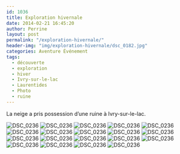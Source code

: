 ```yaml
---
id: 1036
title: Exploration hivernale
date: 2014-02-21 16:45:20
author: Perrine
layout: post
permalink: "/exploration-hivernale/"
header-img: "img/exploration-hivernale/dsc_0182.jpg"
categories: Aventure Événement
tags:
  - découverte
  - exploration
  - hiver
  - Ivry-sur-le-lac
  - Laurentides
  - Photo
  - ruine
---
```

La neige a pris possession d&rsquo;une ruine à Ivry-sur-le-lac.

<img src="/img/exploration-hivernale/dsc_0236.jpg" alt="DSC_0236" />
<img src="/img/exploration-hivernale/dsc_0261.jpg" alt="DSC_0236" />
<img src="/img/exploration-hivernale/dsc_0150.jpg" alt="DSC_0236" />
<img src="/img/exploration-hivernale/dsc_0153.jpg" alt="DSC_0236" />
<img src="/img/exploration-hivernale/dsc_0182.jpg" alt="DSC_0236" />
<img src="/img/exploration-hivernale/dsc_0171.jpg" alt="DSC_0236" />
<img src="/img/exploration-hivernale/dsc_0173.jpg" alt="DSC_0236" />
<img src="/img/exploration-hivernale/dsc_0240.jpg" alt="DSC_0236" />
<img src="/img/exploration-hivernale/dsc_0163.jpg" alt="DSC_0236" />
<img src="/img/exploration-hivernale/dsc_0137.jpg" alt="DSC_0236" />
<img src="/img/exploration-hivernale/dsc_0189.jpg" alt="DSC_0236" />
<img src="/img/exploration-hivernale/dsc_0164.jpg" alt="DSC_0236" />
<img src="/img/exploration-hivernale/dsc_0239.jpg" alt="DSC_0236" />
<img src="/img/exploration-hivernale/dsc_0234.jpg" alt="DSC_0236" />
<img src="/img/exploration-hivernale/dsc_0208.jpg" alt="DSC_0236" />
<img src="/img/exploration-hivernale/dsc_0147.jpg" alt="DSC_0236" />
<img src="/img/exploration-hivernale/dsc_0131.jpg" alt="DSC_0236" />
<img src="/img/exploration-hivernale/dsc_0253.jpg" alt="DSC_0236" />
<img src="/img/exploration-hivernale/dsc_0110.jpg" alt="DSC_0236" />
